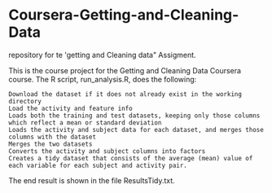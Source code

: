 # Coursera-Getting-and-Cleaning-Data
repository for te 'getting and Cleaning data" Assigment.

This is the course project for the Getting and Cleaning Data Coursera course. The R script, run_analysis.R, does the following:

    Download the dataset if it does not already exist in the working directory
    Load the activity and feature info
    Loads both the training and test datasets, keeping only those columns which reflect a mean or standard deviation
    Loads the activity and subject data for each dataset, and merges those columns with the dataset
    Merges the two datasets
    Converts the activity and subject columns into factors
    Creates a tidy dataset that consists of the average (mean) value of each variable for each subject and activity pair.

The end result is shown in the file ResultsTidy.txt.
